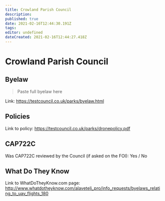 ```yaml
---
title: Crowland Parish Council
description: 
published: true
date: 2021-02-16T12:44:30.191Z
tags: 
editor: undefined
dateCreated: 2021-02-16T12:44:27.418Z
---
```


# Crowland Parish Council


## Byelaw
> Paste full byelaw here

Link:
https://testcouncil.co.uk/parks/byelaw.html

## Policies
Link to policy:
https://testcouncil.co.uk/parks/dronepolicy.pdf

## CAP722C

Was CAP722C reviewed by the Council (if asked on the FOI): Yes / No

## What Do They Know

Link to WhatDoTheyKnow.com page:
http://www.whatdotheyknow.com/alaveteli_pro/info_requests/byelaws_relating_to_uav_flights_180

